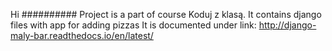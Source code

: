 Hi
##########
Project is a part of course Koduj z klasą.
It contains django files with app for adding pizzas
It is documented under link:
http://django-maly-bar.readthedocs.io/en/latest/
